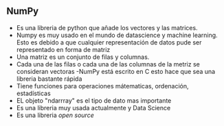 ## NumPy
- Es una libreria de python que añade los vectores y las matrices.
- Numpy es muy usado en el mundo de datascience y machine learning.
Esto es debido a que cualquier representación de datos pude ser representado en forma de matriz
- Una matriz es un conjunto de filas y columnas.
- Cada una de las filas o cada una de las columnas de la metriz se consideran vectoras
-NumPy está escrito en C esto hace que sea una libreria bastante rápida
- Tiene funciones para operaciones mátematicas, ordenación, estadísticas
- EL objeto "ndarrray" es el tipo de dato mas importante
- Es una libreria muy usada actualmente y Data Science
- Es una libreria _open source_
